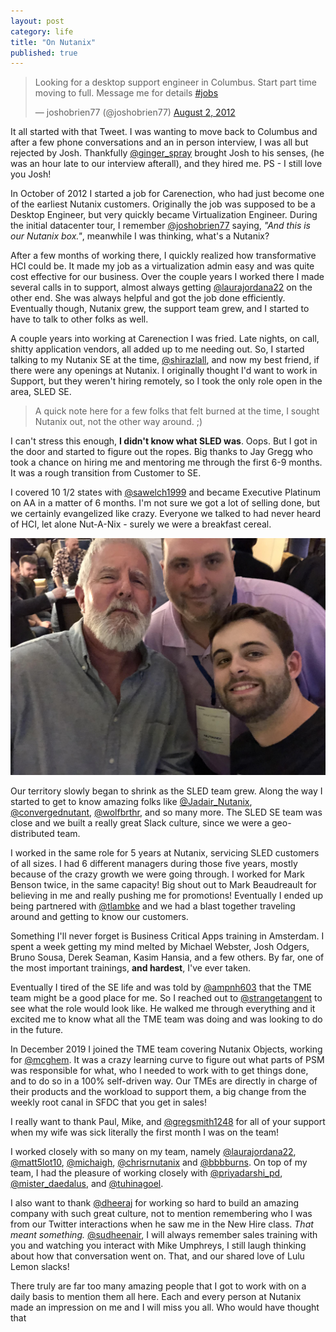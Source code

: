 ```yaml
---
layout: post
category: life
title: "On Nutanix"
published: true
---
```


<blockquote class="twitter-tweet"><p lang="en" dir="ltr">Looking for a desktop support engineer in Columbus. Start part time moving to full. Message me for details <a href="https://twitter.com/hashtag/jobs?src=hash&amp;ref_src=twsrc%5Etfw">#jobs</a></p>&mdash; joshobrien77 (@joshobrien77) <a href="https://twitter.com/joshobrien77/status/231018890644303872?ref_src=twsrc%5Etfw">August 2, 2012</a></blockquote> <script async src="https://platform.twitter.com/widgets.js" charset="utf-8"></script>

It all started with that Tweet. I was wanting to move back to Columbus and after a few phone conversations and an in person interview, I was all but rejected by Josh. Thankfully [@ginger_spray](https://twitter.com/ginger_spray) brought Josh to his senses, (he was an hour late to our interview afterall), and they hired me. PS - I still love you Josh!

In October of 2012 I started a job for Carenection, who had just become one of the earliest Nutanix customers. Originally the job was supposed to be a Desktop Engineer, but very quickly became Virtualization Engineer. During the initial datacenter tour, I remember [@joshobrien77](https://twitter.com/joshobrien77) saying, _"And this is our Nutanix box."_, meanwhile I was thinking, what's a Nutanix?

After a few months of working there, I quickly realized how transformative HCI could be. It made my job as a virtualization admin easy and was quite cost effective for our business. Over the couple years I worked there I made several calls in to support, almost always getting [@laurajordana22](https://twitter.com/laurajordana22) on the other end. She was always helpful and got the job done efficiently. Eventually though, Nutanix grew, the support team grew, and I started to have to talk to other folks as well.

A couple years into working at Carenection I was fried. Late nights, on call, shitty application vendors, all added up to me needing out. So, I started talking to my Nutanix SE at the time, [@shirazlall](https://twitter.com/shirazlall), and now my best friend, if there were any openings at Nutanix. I originally thought I'd want to work in Support, but they weren't hiring remotely, so I took the only role open in the area, SLED SE. 

> A quick note here for a few folks that felt burned at the time, I sought Nutanix out, not the other way around. ;)

I can't stress this enough, **I didn't know what SLED was**. Oops. But I got in the door and started to figure out the ropes. Big thanks to Jay Gregg who took a chance on hiring me and mentoring me through the first 6-9 months. It was a rough transition from Customer to SE. 

I covered 10 1/2 states with [@sawelch1999](https://twitter.com/sawelch1999) and became Executive Platinum on AA in a matter of 6 months. I'm not sure we got a lot of selling done, but we certainly evangelized like crazy. Everyone we talked to had never heard of HCI, let alone Nut-A-Nix - surely we were a breakfast cereal.

![Scott Thompson, Mike Umphreys, and Wes Kennedy](/assets/images/nutanix-0.jpg)

Our territory slowly began to shrink as the SLED team grew. Along the way I started to get to know amazing folks like [@Jadair_Nutanix](https://twitter.com/jadair_nutanix), [@convergednutant](https://twitter.com/convergednutant), [@wolfbrthr](https://twitter.com/wolfbrthr), and so many more. The SLED SE team was close and we built a really great Slack culture, since we were a geo-distributed team. 

I worked in the same role for 5 years at Nutanix, servicing SLED customers of all sizes. I had 6 different managers during those five years, mostly because of the crazy growth we were going through. I worked for Mark Benson twice, in the same capacity! Big shout out to Mark Beaudreault for believing in me and really pushing me for promotions! Eventually I ended up being partnered with [@tlambke](https://twitter.com/tlambke) and we had a blast together traveling around and getting to know our customers. 

Something I'll never forget is Business Critical Apps training in Amsterdam. I spent a week getting my mind melted by Michael Webster, Josh Odgers, Bruno Sousa, Derek Seaman, Kasim Hansia, and a few others. By far, one of the most important trainings, **and hardest**, I've ever taken.

Eventually I tired of the SE life and was told by [@ampnh603](https://twitter.com/ampnh603) that the TME team might be a good place for me. So I reached out to [@strangetangent](https://twitter.com/strangetangent) to see what the role would look like. He walked me through everything and it excited me to know what all the TME team was doing and was looking to do in the future. 

In December 2019 I joined the TME team covering Nutanix Objects, working for [@mcghem](https://twitter.com/mcghem). It was a crazy learning curve to figure out what parts of PSM was responsible for what, who I needed to work with to get things done, and to do so in a 100% self-driven way. Our TMEs are directly in charge of their products and the workload to support them, a big change from the weekly root canal in SFDC that you get in sales!

I really want to thank Paul, Mike, and [@gregsmith1248](https://twitter.com/gregsmith1248) for all of your support when my wife was sick literally the first month I was on the team!

I worked closely with so many on my team, namely [@laurajordana22](https://twitter.com/laurajordana22), [@matt5lot10](https://twitter.com/matt5lot10), [@michaigh](https://twitter.com/michaigh), [@chrisrnutanix](https://twitter.com/chrisrnutanix) and [@bbbburns](https://twitter.com/bbbburns). On top of my team, I had the pleasure of working closely with [@priyadarshi_pd](https://twitter.com/priyadarshi_pd), [@mister_daedalus](https://twitter.com/mister_daedalus), and [@tuhinagoel](https://twitter.com/tuhinagoel). 

I also want to thank [@dheeraj](https://twitter.com/dheeraj) for working so hard to build an amazing company with such great culture, not to mention remembering who I was from our Twitter interactions when he saw me in the New Hire class. _That meant something._ [@sudheenair](https://twitter.com/sudheenair), I will always remember sales training with you and watching you interact with Mike Umphreys, I still laugh thinking about how that conversation went on. That, and our shared love of Lulu Lemon slacks!

There truly are far too many amazing people that I got to work with on a daily basis to mention them all here. Each and every person at Nutanix made an impression on me and I will miss you all. Who would have thought that 